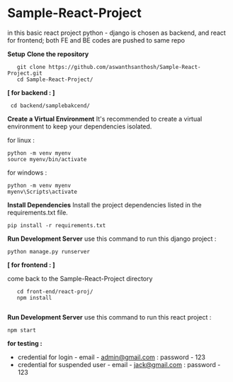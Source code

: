 # Sample-React-Project

in this basic react project python - django is chosen as backend, and react for frontend;
both FE and BE codes are pushed to same repo

__Setup__
__Clone the repository__

```
   git clone https://github.com/aswanthsanthosh/Sample-React-Project.git
   cd Sample-React-Project/
   ```
__[ for backend : ]__
  ```
   cd backend/samplebakcend/
  
   ```
__Create a Virtual Environment__
   It's recommended to create a virtual environment to keep your dependencies isolated.
   
for linux : 
   ```
   python -m venv myenv
   source myenv/bin/activate
   ```
for windows :
   ```
   python -m venv myenv
   myenv\Scripts\activate
   ```
__Install Dependencies__
   Install the project dependencies listed in the requirements.txt file.
   ```
   pip install -r requirements.txt
   ```
__Run Development Server__
   use this command to run this django project :
   ```
   python manage.py runserver
   ```

__[ for frontend : ]__

come back to the Sample-React-Project directory

```
   cd front-end/react-proj/
   npm install
  
   ```
__Run Development Server__
   use this command to run this react project :
   ```
   npm start
   ```

__for testing :__

- credential for login - email - admin@gmail.com : password - 123
- credential for suspended user - email - jack@gmail.com : password - 123



